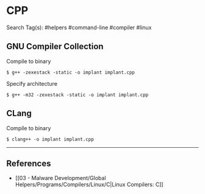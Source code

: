 # CPP

Search Tag(s): #helpers #command-line #compiler #linux

## GNU Compiler Collection

Compile to binary

```
$ g++ -zexestack -static -o implant implant.cpp
```

Specify architecture

```
$ g++ -m32 -zexestack -static -o implant implant.cpp
```

## CLang

Compile to binary

```
$ clang++ -o implant implant.cpp
```

---
## References

- [[03 - Malware Development/Global Helpers/Programs/Compilers/Linux/C|Linux Compilers: C]]